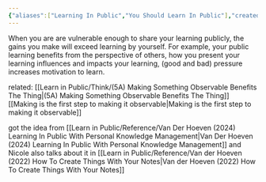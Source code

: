 ```yaml
---
{"aliases":["Learning In Public","You Should Learn In Public"],"created":"2025-02-27T10:20","updated":"2025-08-25T12:38","dg-publish":true,"dg-permalink":"think/5","dg-path":"Think/(5) Learning In Public Allows You To Grow Faster.md","permalink":"/think/5/","dgPassFrontmatter":true,"noteIcon":"1"}
---
```


When you are are vulnerable enough to share your learning publicly, the gains you make will exceed learning by yourself. For example, your public learning benefits from the perspective of others, how you present your learning influences and impacts your learning, (good and bad) pressure increases motivation to learn. 

related: 
[[Learn in Public/Think/(5A) Making Something Observable Benefits The Thing\|(5A) Making Something Observable Benefits The Thing]]
[[Making is the first step to making it observable\|Making is the first step to making it observable]]

got the idea from [[Learn in Public/Reference/Van Der Hoeven (2024) Learning In Public With Personal Knowledge Management\|Van Der Hoeven (2024) Learning In Public With Personal Knowledge Management]] and Nicole also talks about it in [[Learn in Public/Reference/Van der Hoeven (2022) How To Create Things With Your Notes\|Van der Hoeven (2022) How To Create Things With Your Notes]]